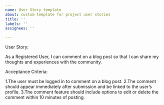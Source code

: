 ```yaml
---
name: User Story template
about: custom template for project user stories
title: ''
labels: ''
assignees: ''

---
```


User Story:

As a Registered User, I can comment on a blog post so that I can share my thoughts and experiences with the community.

Acceptance Criteria:

1.The user must be logged in to comment on a blog post.
2.The comment should appear immediately after submission and be linked to the user’s profile.
3.The comment feature should include options to edit or delete the comment within 10 minutes of posting.
